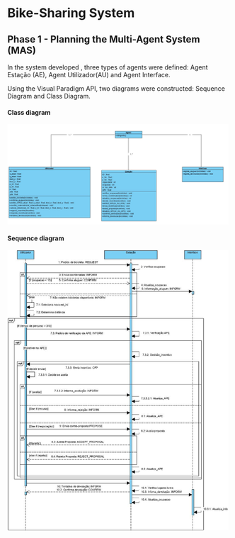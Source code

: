 # Bike-Sharing System

## Phase 1 - Planning the Multi-Agent System (MAS)

In the system developed , three types of agents were defined: Agent Estação (AE),
Agent Utilizador(AU) and Agent Interface. 

Using the Visual Paradigm API, two diagrams were constructed: Sequence Diagram and Class Diagram.


#### Class diagram

<img src="https://github.com/mariana83222/SI-Project/blob/main/final-project/Figures/class_diagram.JPG" width="500">



#### Sequence diagram

<img src="https://github.com/mariana83222/SI-Project/blob/main/final-project/Figures/Sequence_diagram.jpg" width="500">


